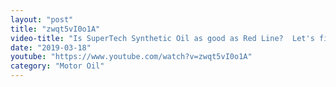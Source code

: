 ```yaml
---
layout: "post"
title: "zwqt5vI0o1A"
video-title: "Is SuperTech Synthetic Oil as good as Red Line?  Let's find out!"
date: "2019-03-18"
youtube: "https://www.youtube.com/watch?v=zwqt5vI0o1A"
category: "Motor Oil"
---
```

<div class="space-y-1"></div>
